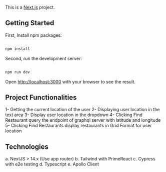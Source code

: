 This is a [Next.js](https://nextjs.org) project.

## Getting Started

First, Install npm packages:

```bash

npm install

```

Second, run the development server:

```bash

npm run dev

```

Open [http://localhost:3000](http://localhost:3000) with your browser to see the result.

## Project Functionalities

1- Getting the current location of the user
2- Displaying user location in the text area
3- Display user location in the dropdown
4- Clicking Find Restaurant query the endpoint of graphql server with latitude and longitude
5- Clicking Find Restaurants display restaurants in Grid Format for user location

## Technologies

a. NextJS > 14.x (Use app router)
b. Tailwind with PrimeReact
c. Cypress with e2e testing
d. Typescript
e. Apollo Client
